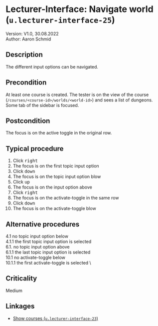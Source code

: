 # Lecturer-Interface: Navigate world (`u.lecturer-interface-25`)


Version: V1.0, 30.08.2022 \
Author: Aaron Schmid

## Description

The different input options can be navigated.

## Precondition

At least one course is created. 
The tester is on the view of the course (`/courses/<course-id>/worlds/<world-id>`)
and sees a list of dungeons.
Some tab of the sidebar is focused.

## Postcondition

The focus is on the active toggle in the original row.

## Typical procedure

1. Click <kbd>right</kbd>
2. The focus is on the first topic input option
3. Click <kbd>down</kbd>
4. The focus is on the topic input option blow
5. Click <kbd>up</kbd>
6. The focus is on the input option above
7. Click <kbd>right</kbd>
8. The focus is on the activate-toggle in the same row
9. Click <kbd>down</kbd>
10. The focus is on the activate-toggle blow

## Alternative procedures

4.1 no topic input option below \
4.1.1 the first topic input option is selected \
6.1. no topic input option above \
6.1.1 the last topic input option is selected \
10.1 no activate-toggle below \
10.1.1 the first activate-toggle is selected \

## Criticality

Medium

## Linkages

- [Show courses (`u.lecturer-interface-23`)](u-lecturer-interface-23-navigate-sidebar.md)
